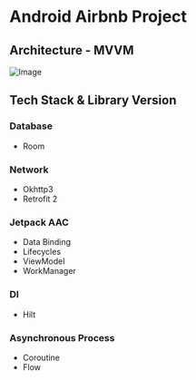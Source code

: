 # Android Airbnb Project

## Architecture - MVVM
![Image](https://developer.android.com/topic/libraries/architecture/images/final-architecture.png?hl=ko)


## Tech Stack & Library Version

### Database
- Room

### Network
- Okhttp3
- Retrofit 2

### Jetpack AAC
- Data Binding
- Lifecycles
- ViewModel
- WorkManager

### DI
- Hilt

### Asynchronous Process
- Coroutine
- Flow
